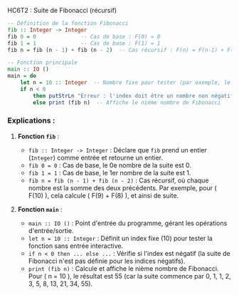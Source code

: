 HC6T2 : Suite de Fibonacci (récursif)

```haskell
-- Définition de la fonction Fibonacci
fib :: Integer -> Integer
fib 0 = 0              -- Cas de base : F(0) = 0
fib 1 = 1              -- Cas de base : F(1) = 1
fib n = fib (n - 1) + fib (n - 2)  -- Cas récursif : F(n) = F(n-1) + F(n-2)

-- Fonction principale
main :: IO ()
main = do
    let n = 10 :: Integer  -- Nombre fixe pour tester (par exemple, le 10e nombre de Fibonacci)
    if n < 0
        then putStrLn "Erreur : l'index doit être un nombre non négatif."
        else print (fib n)  -- Affiche le nième nombre de Fibonacci
```

### Explications :
1. **Fonction `fib`** :
   - `fib :: Integer -> Integer` : Déclare que `fib` prend un entier (`Integer`) comme entrée et retourne un entier.
   - `fib 0 = 0` : Cas de base, le 0e nombre de la suite est 0.
   - `fib 1 = 1` : Cas de base, le 1er nombre de la suite est 1.
   - `fib n = fib (n - 1) + fib (n - 2)` : Cas récursif, où chaque nombre est la somme des deux précédents. Par exemple, pour \( F(10) \), cela calcule \( F(9) + F(8) \), et ainsi de suite.

2. **Fonction `main`** :
   - `main :: IO ()` : Point d'entrée du programme, gérant les opérations d'entrée/sortie.
   - `let n = 10 :: Integer` : Définit un index fixe (10) pour tester la fonction sans entrée interactive.
   - `if n < 0 then ... else ...` : Vérifie si l'index est négatif (la suite de Fibonacci n'est pas définie pour les indices négatifs).
   - `print (fib n)` : Calcule et affiche le nième nombre de Fibonacci. Pour \( n = 10 \), le résultat est 55 (car la suite commence par 0, 1, 1, 2, 3, 5, 8, 13, 21, 34, 55).

